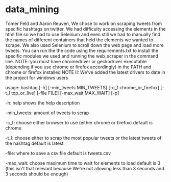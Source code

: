 # data_mining
Tomer Feld and Aaron Reuven,
We chose to work on scraping tweets from specific hashtags on twitter. We had difficulty accessing the elements in the
html file so we had to use Selenium and even still we had to manually find the names of different containers that
held the elements we wanted to scrape. We also used Selenium to scroll down the web page and load more tweets.
You can run the the code using the requirements.txt to install the specific modules we used and running the
web_scraper in the command line.
NOTE: you must have chromedriver or geckodriver executable (depending if you use chrome or firefox accordingly) in the PATH
and chrome or firefox installed
NOTE II: We've added the latest drivers to date in the project for windows users

usage: hashtag [-h] [-min_tweets MIN_TWEETS] [-c_f chrome_or_firefox] [-t_l top_or_live] 
[-file FILE] [-max_wait MAX_WAIT] [-p]

-h: help shows the help description

-min_tweets: amount of tweets to scrap 

-c_f: choose either browser to use (either chrome or firefox) default is chrome

-t_l: choose either to scrap the most popular tweets or the latest tweets of the hashtag default is latest

-file: where to save a csv file default is tweets.csv

-max_wait: choose maximum time to wait for elements to load default is 3 (this isn't that relevant because 
We're not allowing less than 3 seconds and 3 seconds should be enough)
                  
